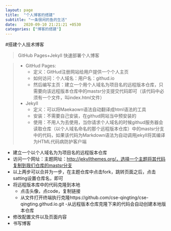 ```yaml
---
layout: page
title:  "个人博客的搭建"
subtitle: "一条很闲的鱼的生活"
date:   2020-09-10 21:21:21 +0530
categories: ["博客的搭建"]
---
```


#搭建个人技术博客

>GitHub Pages+Jekyll 快速部署个人博客

> - GitHud Pages:
>    - 定义：GitHud注册网站给用户提供一个个人主页
>    - 如何访问：个人域名：用户名：githud.io
>    - 然后编写主页：建立一个用个人域名为项目名的远程版本仓库，只需要向该远程版本仓库中的mastsr分支提交代码即可（该代码中必须有一个文件，叫index.html文件）
> - Jekyll
>     - 定义：可以将Maekaown语法自动翻译成html语法的工具
>     - 安装：不需要自己安装，在githud网站当中预安装的
>     - 使用：不用人为去使用，当你请求个人域名的时候githud服务器会读取仓库（以个人域名命名的那个远程版本仓库）中的mastsr分支中的代码，如果该代码为Markdown语法为自动调用jekyll将其编译为HTML代码病防护客户端

- 建立一个以个人域名为为项目名的远程版本仓库
- 访问一个网址：主题网址：http://jekyllthemes.org/，选择一个主题将其代码复制到我们仓库的mastsr分支
- 以上两步可以合并为一步，在主题仓库中点击fork，跳转页面之后，点击satting设置仓库名，即可 
- 将远程版本库中的代码克隆到本地
    - 点击头像，点code，复制链接
    - 从文件打开终端执行克隆https://github.com/cse-qingting/cse-qingting.githud.io.git
    -从远程版本仓库克隆下来的代码会自动创建本地版本仓库
- 修改配置文件以及页面内容
- 书写博客
